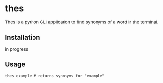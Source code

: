 # thes

Thes is a python CLI application to find synonyms of a word in the terminal. 

## Installation

in progress

## Usage

```
thes example # returns synonyms for "example"

```
